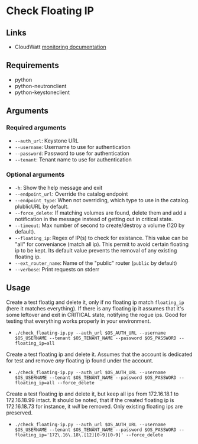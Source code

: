 # Check Floating IP

## Links

* CloudWatt [monitoring documentation](https://projetx.enovance.com/index.php/Op%C3%A9rations/Monitoring_Openstack)

## Requirements

* python
* python-neutronclient
* python-keystoneclient

## Arguments

### Required arguments
* `--auth_url`: Keystone URL
* `--username`: Username to use for authentication
* `--password`: Password to use for authentication
* `--tenant`: Tenant name to use for authentication

### Optional arguments

* `-h`: Show the help message and exit
* `--endpoint_url`: Override the catalog endpoint
* `--endpoint_type`: When not overriding, which type to use in the catalog.  plublicURL by default.
* `--force_delete`: If matching volumes are found, delete them and add a notification in the message instead of getting out in critical state.
* `--timeout`: Max number of second to create/destroy a volume (120 by default).
* `--floating_ip`: Regex of IP(s) to check for existance. This value can be "all" for conveniance (match all ip). This permit to avoid certain floating ip to be kept. Its default value prevents the removal of any existing floating ip.
* `--ext_router_name`: Name of the "public" router (`public` by default)
* `--verbose`: Print requests on stderr

## Usage

Create a test floatig and delete it, only if no floating ip match
`floating_ip` (here it matches everything).  If there is any floating
ip it assumes that it's some leftover and exit in CRITICAL state,
notifying the rogue ips.  Good for testing that everything works
properly in your environment.

* `./check_floating-ip.py --auth_url $OS_AUTH_URL --username $OS_USERNAME --tenant $OS_TENANT_NAME --password $OS_PASSWORD --floating_ip=all`


Create a test floating ip and delete it.  Assumes that the account is
dedicated for test and remove *any* floating ip found under the
account.

* `./check_floating-ip.py --auth_url $OS_AUTH_URL --username $OS_USERNAME --tenant $OS_TENANT_NAME --password $OS_PASSWORD --floating_ip=all --force_delete`


Create a test floating ip and delete it, but keep all ips from
172.16.18.1 to 172.16.18.99 intact.  It should be noted, that if the
created floating ip is 172.16.18.73 for instance, it *will* be
removed.  Only existing floating ips are preserved.

* `./check_floating-ip.py --auth_url $OS_AUTH_URL --username $OS_USERNAME --tenant $OS_TENANT_NAME --password $OS_PASSWORD --floating_ip='172\.16\.18\.[12][0-9][0-9]' --force_delete`

